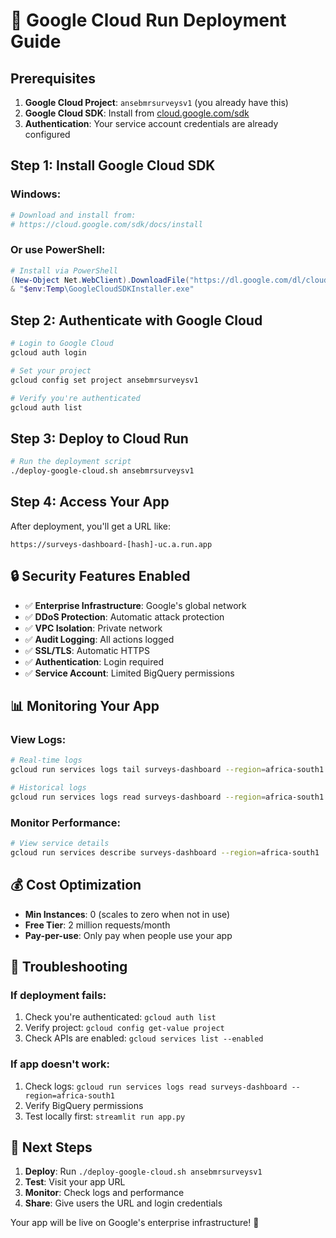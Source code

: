# 🚀 Google Cloud Run Deployment Guide

## Prerequisites

1. **Google Cloud Project**: `ansebmrsurveysv1` (you already have this)
2. **Google Cloud SDK**: Install from [cloud.google.com/sdk](https://cloud.google.com/sdk)
3. **Authentication**: Your service account credentials are already configured

## Step 1: Install Google Cloud SDK

### Windows:
```bash
# Download and install from:
# https://cloud.google.com/sdk/docs/install
```

### Or use PowerShell:
```powershell
# Install via PowerShell
(New-Object Net.WebClient).DownloadFile("https://dl.google.com/dl/cloudsdk/channels/rapid/GoogleCloudSDKInstaller.exe", "$env:Temp\GoogleCloudSDKInstaller.exe")
& "$env:Temp\GoogleCloudSDKInstaller.exe"
```

## Step 2: Authenticate with Google Cloud

```bash
# Login to Google Cloud
gcloud auth login

# Set your project
gcloud config set project ansebmrsurveysv1

# Verify you're authenticated
gcloud auth list
```

## Step 3: Deploy to Cloud Run

```bash
# Run the deployment script
./deploy-google-cloud.sh ansebmrsurveysv1
```

## Step 4: Access Your App

After deployment, you'll get a URL like:
```
https://surveys-dashboard-[hash]-uc.a.run.app
```

## 🔒 Security Features Enabled

- ✅ **Enterprise Infrastructure**: Google's global network
- ✅ **DDoS Protection**: Automatic attack protection
- ✅ **VPC Isolation**: Private network
- ✅ **Audit Logging**: All actions logged
- ✅ **SSL/TLS**: Automatic HTTPS
- ✅ **Authentication**: Login required
- ✅ **Service Account**: Limited BigQuery permissions

## 📊 Monitoring Your App

### View Logs:
```bash
# Real-time logs
gcloud run services logs tail surveys-dashboard --region=africa-south1

# Historical logs
gcloud run services logs read surveys-dashboard --region=africa-south1
```

### Monitor Performance:
```bash
# View service details
gcloud run services describe surveys-dashboard --region=africa-south1
```

## 💰 Cost Optimization

- **Min Instances**: 0 (scales to zero when not in use)
- **Free Tier**: 2 million requests/month
- **Pay-per-use**: Only pay when people use your app

## 🔧 Troubleshooting

### If deployment fails:
1. Check you're authenticated: `gcloud auth list`
2. Verify project: `gcloud config get-value project`
3. Check APIs are enabled: `gcloud services list --enabled`

### If app doesn't work:
1. Check logs: `gcloud run services logs read surveys-dashboard --region=africa-south1`
2. Verify BigQuery permissions
3. Test locally first: `streamlit run app.py`

## 🎯 Next Steps

1. **Deploy**: Run `./deploy-google-cloud.sh ansebmrsurveysv1`
2. **Test**: Visit your app URL
3. **Monitor**: Check logs and performance
4. **Share**: Give users the URL and login credentials

Your app will be live on Google's enterprise infrastructure! 🎉
